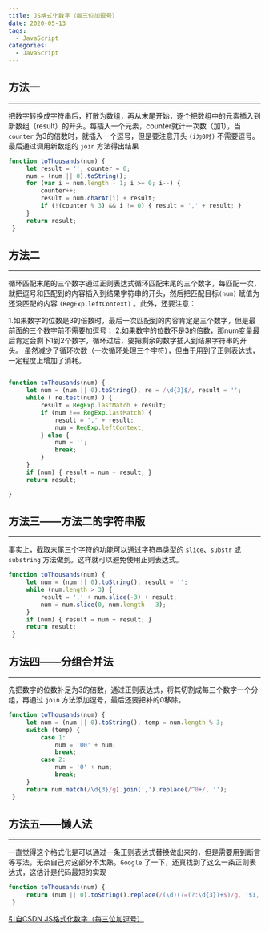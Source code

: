 ```yaml
---
title: JS格式化数字（每三位加逗号）
date: 2020-05-13
tags:
  - JavaScript
categories:
  - JavaScript
---
```


## 方法一

<hr>

把数字转换成字符串后，打散为数组，再从末尾开始，逐个把数组中的元素插入到新数组（result）的开头。每插入一个元素，counter就计一次数（加1），当 `counter` 为3的倍数时，就插入一个逗号，但是要注意开头 `(i为0时)` 不需要逗号。最后通过调用新数组的 `join` 方法得出结果

```javascript
function toThousands(num) {
     let result = '', counter = 0;
     num = (num || 0).toString();
     for (var i = num.length - 1; i >= 0; i--) {
         counter++;
         result = num.charAt(i) + result;
         if (!(counter % 3) && i != 0) { result = ',' + result; }
     }
     return result;
 }
```
## 方法二

<hr>

循环匹配末尾的三个数字通过正则表达式循环匹配末尾的三个数字，每匹配一次，就把逗号和匹配到的内容插入到结果字符串的开头，然后把匹配目标`(num)` 赋值为还没匹配的内容 `(RegExp.leftContext)` 。此外，还要注意：

1.如果数字的位数是3的倍数时，最后一次匹配到的内容肯定是三个数字，但是最前面的三个数字前不需要加逗号；
2.如果数字的位数不是3的倍数，那num变量最后肯定会剩下1到2个数字，循环过后，要把剩余的数字插入到结果字符串的开头。
虽然减少了循环次数（一次循环处理三个字符），但由于用到了正则表达式，一定程度上增加了消耗。


```javascript

function toThousands(num) {
     let num = (num || 0).toString(), re = /\d{3}$/, result = '';
     while ( re.test(num) ) {
         result = RegExp.lastMatch + result;
         if (num !== RegExp.lastMatch) {
             result = ',' + result;
             num = RegExp.leftContext;
         } else {
             num = '';
             break;
         }
     }
     if (num) { result = num + result; }
     return result;

}

```

## 方法三——方法二的字符串版

<hr>

事实上，截取末尾三个字符的功能可以通过字符串类型的 `slice`、`substr` 或 `substring` 方法做到。这样就可以避免使用正则表达式。

```javascript
function toThousands(num) {
     let num = (num || 0).toString(), result = '';
     while (num.length > 3) {
         result = ',' + num.slice(-3) + result;
         num = num.slice(0, num.length - 3);
     }
     if (num) { result = num + result; }
     return result;
 }
```

## 方法四——分组合并法

<hr>

先把数字的位数补足为3的倍数，通过正则表达式，将其切割成每三个数字一个分组，再通过 `join` 方法添加逗号，最后还要把补的0移除。

```javascript
function toThousands(num) {
     let num = (num || 0).toString(), temp = num.length % 3;
     switch (temp) {
         case 1:
             num = '00' + num;
             break;
         case 2:
             num = '0' + num;
             break;
     }
     return num.match(/\d{3}/g).join(',').replace(/^0+/, '');
 }


```

## 方法五——懒人法

<hr>

一直觉得这个格式化是可以通过一条正则表达式替换做出来的，但是需要用到断言等写法，无奈自己对这部分不太熟。`Google` 了一下，还真找到了这么一条正则表达式，这估计是代码最短的实现

```javascript
function toThousands(num) {
     return (num || 0).toString().replace(/(\d)(?=(?:\d{3})+$)/g, '$1,');
 }

```

[引自CSDN JS格式化数字（每三位加逗号）](https://blog.csdn.net/sushauai/article/details/52958162)